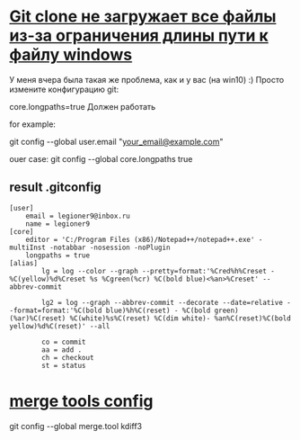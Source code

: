 # [Git clone не загружает все файлы из-за ограничения длины пути к файлу windows](https://coderoad.ru/55343976/Git-clone-%D0%BD%D0%B5-%D0%B7%D0%B0%D0%B3%D1%80%D1%83%D0%B6%D0%B0%D0%B5%D1%82-%D0%B2%D1%81%D0%B5-%D1%84%D0%B0%D0%B9%D0%BB%D1%8B-%D0%B8%D0%B7-%D0%B7%D0%B0-%D0%BE%D0%B3%D1%80%D0%B0%D0%BD%D0%B8%D1%87%D0%B5%D0%BD%D0%B8%D1%8F-%D0%B4%D0%BB%D0%B8%D0%BD%D1%8B-%D0%BF%D1%83%D1%82%D0%B8-%D0%BA-%D1%84%D0%B0%D0%B9%D0%BB%D1%83-windows)


У меня вчера была такая же проблема, как и у вас (на win10) :) Просто измените конфигурацию git:

core.longpaths=true
Должен работать

for example:

git config --global user.email "your_email@example.com"

ouer case:
git config --global core.longpaths true

## result .gitconfig

    [user]
        email = legioner9@inbox.ru
        name = legioner9
    [core]
        editor = 'C:/Program Files (x86)/Notepad++/notepad++.exe' -multiInst -notabbar -nosession -noPlugin
        longpaths = true
    [alias]
            lg = log --color --graph --pretty=format:'%Cred%h%Creset -%C(yellow)%d%Creset %s %Cgreen(%cr) %C(bold blue)<%an>%Creset' --abbrev-commit
            
            lg2 = log --graph --abbrev-commit --decorate --date=relative --format=format:'%C(bold blue)%h%C(reset) - %C(bold green)(%ar)%C(reset) %C(white)%s%C(reset) %C(dim white)- %an%C(reset)%C(bold yellow)%d%C(reset)' --all
            
            co = commit
            aa = add .
            ch = checkout
            st = status

# [merge tools config](https://www.atlassian.com/ru/git/tutorials/setting-up-a-repository/git-config)

git config --global merge.tool kdiff3


